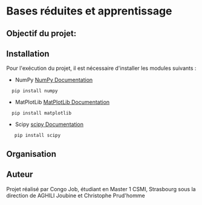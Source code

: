 # Bases réduites et apprentissage 


## Objectif du projet: 





## Installation
Pour l'exécution du projet, il est nécessaire d'installer les modules suivants :

* NumPy [NumPy Documentation](https://numpy.org/doc/ "Title")
```shell
  pip install numpy
```

* MatPlotLib [MatPlotLib Documentation](https://matplotlib.org/stable/index.html "Title")
```shell
  pip install matplotlib
```
* Scipy [scipy Documentation](https://docs.scipy.org/doc/scipy-0.18.1/reference/index.html "Title")
```shell
   pip install scipy
```

## Organisation 




## Auteur
Projet réalisé par Congo Job, étudiant en Master 1 CSMI, Strasbourg sous la direction de AGHILI Joubine et Christophe Prud'homme